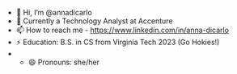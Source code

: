 - 👋 Hi, I’m @annadicarlo
- 🌱 Currently a Technology Analyst at Accenture
- 📫 How to reach me - https://www.linkedin.com/in/anna-dicarlo
- ⚡ Education: B.S. in CS from Virginia Tech 2023 (Go Hokies!)
- - 😄 Pronouns: she/her

<!---
annadicarlo/annadicarlo is a ✨ special ✨ repository because its `README.md` (this file) appears on your GitHub profile.
You can click the Preview link to take a look at your changes.
--->

